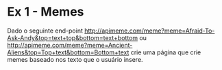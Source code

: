 # Ex 1 - Memes

Dado o seguinte end-point http://apimeme.com/meme?meme=Afraid-To-Ask-Andy&top=text+top&bottom=text+bottom ou http://apimeme.com/meme?meme=Ancient-Aliens&top=Top+text&bottom=Bottom+text  crie uma página que crie memes baseado nos texto que o usuário insere. 

